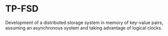 # TP-FSD
Development of a distributed storage system in memory of key-value pairs, assuming an asynchronous system and taking advantage of logical clocks.
